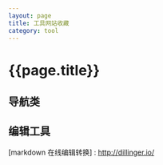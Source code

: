 ```yaml
---
layout: page
title: 工具网站收藏
category: tool
---
```


{{page.title}}
=====

导航类
-----

编辑工具
-----
[markdown 在线编辑转换] : http://dillinger.io/

